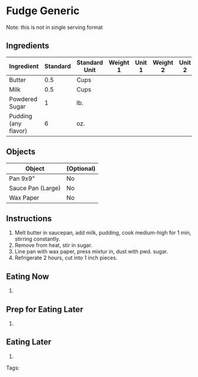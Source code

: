 # Fudge Generic

Note: this is not in single serving format

## Ingredients

|      Ingredient         | Standard | Standard Unit | Weight 1 | Unit 1 | Weight 2 | Unit 2 |
|      ----------         | -------- | ------------- | -------- | ------ | -------- | ------ |
| Butter                  | 0.5      | Cups          |          |        |          |        |
| Milk                    | 0.5      | Cups          |          |        |          |        |
| Powdered Sugar          | 1        | lb.           |          |        |          |        |
| Pudding (any flavor)    | 6        | oz.           |          |        |          |        |

## Objects

|        Object        | (Optional) |
|        ------        | ---------- |
| Pan 9x9"             | No         |
| Sauce Pan (Large)    | No         |
| Wax Paper            | No         |

## Instructions

1. Melt butter in saucepan, add milk, pudding, cook medium-high for 1 min, stirring constantly.
2. Remove from heat, stir in sugar.
3. Line pan with wax paper, press mixtur in, dust with pwd. sugar.
4. Refrigerate 2 hours, cut into 1 inch pieces. 

## Eating Now

1. 

## Prep for Eating Later

1. 

## Eating Later

1. 

Tags: 
